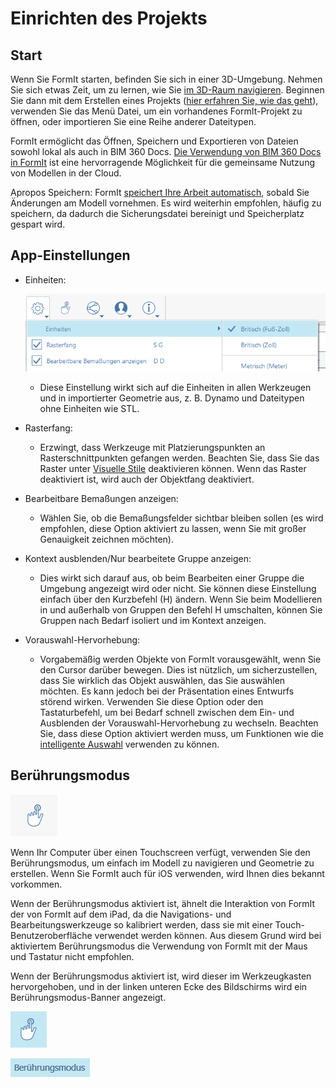 # Einrichten des Projekts

## Start

Wenn Sie FormIt starten, befinden Sie sich in einer 3D-Umgebung. Nehmen Sie sich etwas Zeit, um zu lernen, wie Sie [im 3D-Raum navigieren](navigating-the-scene.md). Beginnen Sie dann mit dem Erstellen eines Projekts \([hier erfahren Sie, wie das geht](../formit-primer/)\), verwenden Sie das Menü Datei, um ein vorhandenes FormIt-Projekt zu öffnen, oder importieren Sie eine Reihe anderer Dateitypen.

FormIt ermöglicht das Öffnen, Speichern und Exportieren von Dateien sowohl lokal als auch in BIM 360 Docs. [Die Verwendung von BIM 360 Docs in FormIt](https://formit.autodesk.com/page/formit-bim-360-docs) ist eine hervorragende Möglichkeit für die gemeinsame Nutzung von Modellen in der Cloud.

Apropos Speichern: FormIt [speichert Ihre Arbeit automatisch](../tool-library/autosave.md), sobald Sie Änderungen am Modell vornehmen. Es wird weiterhin empfohlen, häufig zu speichern, da dadurch die Sicherungsdatei bereinigt und Speicherplatz gespart wird.

## App-Einstellungen

* Einheiten:

   ![](../.gitbook/assets/formit_units.png)

   * Diese Einstellung wirkt sich auf die Einheiten in allen Werkzeugen und in importierter Geometrie aus, z. B. Dynamo und Dateitypen ohne Einheiten wie STL.

* Rasterfang:
   * Erzwingt, dass Werkzeuge mit Platzierungspunkten an Rasterschnittpunkten gefangen werden. Beachten Sie, dass Sie das Raster unter [Visuelle Stile](../formit-primer/part-i/visual-settings.md) deaktivieren können. Wenn das Raster deaktiviert ist, wird auch der Objektfang deaktiviert.
* Bearbeitbare Bemaßungen anzeigen:
   * Wählen Sie, ob die Bemaßungsfelder sichtbar bleiben sollen \(es wird empfohlen, diese Option aktiviert zu lassen, wenn Sie mit großer Genauigkeit zeichnen möchten\).
* Kontext ausblenden/Nur bearbeitete Gruppe anzeigen:
   * Dies wirkt sich darauf aus, ob beim Bearbeiten einer Gruppe die Umgebung angezeigt wird oder nicht. Sie können diese Einstellung einfach über den Kurzbefehl \(H\) ändern. Wenn Sie beim Modellieren in und außerhalb von Gruppen den Befehl H umschalten, können Sie Gruppen nach Bedarf isoliert und im Kontext anzeigen.
* Vorauswahl-Hervorhebung:
   * Vorgabemäßig werden Objekte von FormIt vorausgewählt, wenn Sie den Cursor darüber bewegen. Dies ist nützlich, um sicherzustellen, dass Sie wirklich das Objekt auswählen, das Sie auswählen möchten. Es kann jedoch bei der Präsentation eines Entwurfs störend wirken. Verwenden Sie diese Option oder den Tastaturbefehl, um bei Bedarf schnell zwischen dem Ein- und Ausblenden der Vorauswahl-Hervorhebung zu wechseln. Beachten Sie, dass diese Option aktiviert werden muss, um Funktionen wie die [intelligente Auswahl](https://www.youtube.com/watch?v=akLeB1FADt4) verwenden zu können.

## Berührungsmodus

![](../.gitbook/assets/20190619-touch-mode-off.png)

Wenn Ihr Computer über einen Touchscreen verfügt, verwenden Sie den Berührungsmodus, um einfach im Modell zu navigieren und Geometrie zu erstellen. Wenn Sie FormIt auch für iOS verwenden, wird Ihnen dies bekannt vorkommen.

Wenn der Berührungsmodus aktiviert ist, ähnelt die Interaktion von FormIt der von FormIt auf dem iPad, da die Navigations- und Bearbeitungswerkzeuge so kalibriert werden, dass sie mit einer Touch-Benutzeroberfläche verwendet werden können. Aus diesem Grund wird bei aktiviertem Berührungsmodus die Verwendung von FormIt mit der Maus und Tastatur nicht empfohlen.

Wenn der Berührungsmodus aktiviert ist, wird dieser im Werkzeugkasten hervorgehoben, und in der linken unteren Ecke des Bildschirms wird ein Berührungsmodus-Banner angezeigt.

![](../.gitbook/assets/20190619-touch-mode-on.png)

![](../.gitbook/assets/20190618-touch-mode-banner.png)

